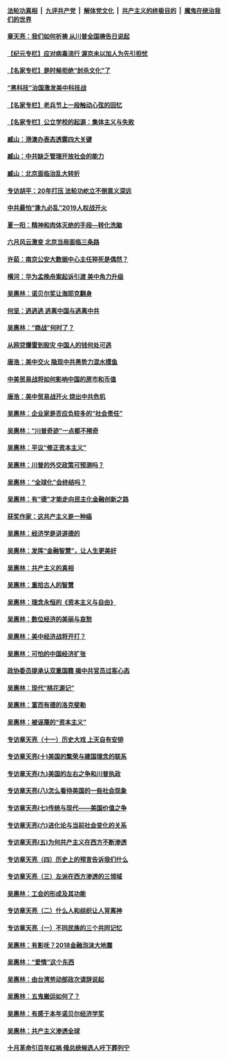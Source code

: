 

####  [法轮功真相](../../../../basic/blob/master/README.md?t=06270702) &nbsp;|&nbsp; [九评共产党](../../../../9ping.md/blob/master/README.md?t=06270702) &nbsp;|&nbsp; [解体党文化](../../../../jtdwh.md/blob/master/README.md?t=06270702)  &nbsp;|&nbsp; [共产主义的终极目的](../../../../gczydzjmd.md/blob/master/README.md?t=06270702) &nbsp;|&nbsp; [魔鬼在统治我们的世界](../../../../mgztzwmdsj.md/blob/master/README.md?t=06270702) 

#### [章天亮：我们如何祈祷 从川普全国祷告日说起](../pages/nsc423/n11944627.md?t=06270702) 

#### [【纪元专栏】应对病毒流行 渥京未以加人为先引担忧](../pages/nsc423/n11875714.md?t=06270702) 

#### [【名家专栏】是时候拒绝“封杀文化”了](../pages/nsc423/n11814093.md?t=06270702) 

#### [“黑科技”治国激发美中科技战](../pages/nsc423/n11638056.md?t=06270702) 

#### [【名家专栏】老兵节上一段触动心弦的回忆](../pages/nsc423/n11646016.md?t=06270702) 

#### [【名家专栏】公立学校的起源：集体主义与失败](../pages/nsc423/n11601833.md?t=06270702) 

#### [臧山：港澳办表态透露四大关键](../pages/nsc423/n11421628.md?t=06270702) 

#### [臧山：中共缺乏管理开放社会的能力](../pages/nsc423/n11407457.md?t=06270702) 

#### [臧山：北京面临治乱大转折](../pages/nsc423/n11406895.md?t=06270702) 

#### [专访胡平：20年打压 法轮功屹立不倒意义深远](../pages/nsc423/n11398800.md?t=06270702) 

#### [中共最怕“逢九必乱”2019人权战开火](../pages/nsc423/n11385248.md?t=06270702) 

#### [夏一阳：精神和肉体灭绝的手段—转化洗脑](../pages/nsc423/n11368250.md?t=06270702) 

#### [六月风云激变 北京当局面临三条路](../pages/nsc423/n11313668.md?t=06270702) 

#### [许茹：南京公安大数据中心主任猝死是偶然？](../pages/nsc423/n11064744.md?t=06270702) 

#### [横河：华为孟晚舟案起诉引渡 美中角力升级](../pages/nsc423/n11027230.md?t=06270702) 

#### [吴惠林：诺贝尔奖让海耶克翻身](../pages/nsc423/n10890049.md?t=06270702) 

#### [何坚：逃逃逃 逃离中国与逃离中共](../pages/nsc423/n10592891.md?t=06270702) 

#### [吴惠林：“商战”何时了？](../pages/nsc423/n10573558.md?t=06270702) 

#### [从网贷爆雷到股灾 中国人的钱何处可逃](../pages/nsc423/n10572800.md?t=06270702) 

#### [唐浩：美中交火 隐现中共黑势力混水摸鱼](../pages/nsc423/n10544040.md?t=06270702) 

#### [中美贸易战将如何影响中国的房市和币值](../pages/nsc423/n10543697.md?t=06270702) 

#### [唐浩：美中贸易战开火 烧出中共危机](../pages/nsc423/n10540126.md?t=06270702) 

#### [吴惠林：企业家是否应负较多的“社会责任”](../pages/nsc423/n10535022.md?t=06270702) 

#### [吴惠林：“川普奇迹”一点都不稀奇](../pages/nsc423/n10512808.md?t=06270702) 

#### [吴惠林：平议“修正资本主义”](../pages/nsc423/n10495724.md?t=06270702) 

#### [吴惠林：川普的外交政策可预测吗？](../pages/nsc423/n10462387.md?t=06270702) 

#### [吴惠林：“全球化”会终结吗？](../pages/nsc423/n10452838.md?t=06270702) 

#### [吴惠林：有“德”才能走向民主化金融创新之路](../pages/nsc423/n10432292.md?t=06270702) 

#### [获奖作家：这共产主义是一种癌](../pages/nsc423/n10431541.md?t=06270702) 

#### [吴惠林：经济学是讲道德的](../pages/nsc423/n10398014.md?t=06270702) 

#### [吴惠林：发挥“金融智慧”，让人生更美好](../pages/nsc423/n10375019.md?t=06270702) 

#### [吴惠林：共产主义的真相](../pages/nsc423/n10351394.md?t=06270702) 

#### [吴惠林：重拾古人的智慧](../pages/nsc423/n10337691.md?t=06270702) 

#### [吴惠林：理念永恒的《资本主义与自由》](../pages/nsc423/n10316274.md?t=06270702) 

#### [吴惠林：数位经济的美丽与哀愁](../pages/nsc423/n10292946.md?t=06270702) 

#### [吴惠林：美中经济战将开打？](../pages/nsc423/n10258825.md?t=06270702) 

#### [吴惠林：可怕的中国经济扩张](../pages/nsc423/n10219147.md?t=06270702) 

#### [政协委员提承认双重国籍 揭中共官员过客心态](../pages/nsc423/n10208809.md?t=06270702) 

#### [吴惠林：现代“桃花源记”](../pages/nsc423/n10185234.md?t=06270702) 

#### [吴惠林：富而有德的洛克斐勒](../pages/nsc423/n10142264.md?t=06270702) 

#### [吴惠林：被诬蔑的“资本主义”](../pages/nsc423/n10124816.md?t=06270702) 

#### [专访章天亮（十一）历史大戏 上天自有安排](../pages/nsc423/n10094905.md?t=06270702) 

#### [专访章天亮(十)美国的繁荣与建国理念的联系](../pages/nsc423/n10094899.md?t=06270702) 

#### [专访章天亮(九)美国的左右之争和川普执政](../pages/nsc423/n10094889.md?t=06270702) 

#### [专访章天亮(八)怎么看待美国的一些社会现象](../pages/nsc423/n10094857.md?t=06270702) 

#### [专访章天亮(七)传统与现代——美国价值之争](../pages/nsc423/n10093140.md?t=06270702) 

#### [专访章天亮(六)进化论与当前社会变化的关系](../pages/nsc423/n10092036.md?t=06270702) 

#### [专访章天亮(五)为何共产主义在西方不断渗透](../pages/nsc423/n10083620.md?t=06270702) 

#### [专访章天亮（四）历史上的预言告诉我们什么](../pages/nsc423/n10083606.md?t=06270702) 

#### [专访章天亮（三）左派在西方渗透的三领域](../pages/nsc423/n10081115.md?t=06270702) 

#### [吴惠林：工会的形成及其功能](../pages/nsc423/n10080633.md?t=06270702) 

#### [专访章天亮（二）什么人和组织让人背离神](../pages/nsc423/n10076637.md?t=06270702) 

#### [专访章天亮（一）不同民族的三个共同记忆](../pages/nsc423/n10074188.md?t=06270702) 

#### [吴惠林：有影呒？2018金融泡沫大地震](../pages/nsc423/n10040534.md?t=06270702) 

#### [吴惠林：“爱情”这个东西](../pages/nsc423/n10019423.md?t=06270702) 

#### [吴惠林：由台湾劳动部政次请辞说起](../pages/nsc423/n9979679.md?t=06270702) 

#### [吴惠林：五鬼搬运如何了？](../pages/nsc423/n9925338.md?t=06270702) 

#### [吴惠林：有感于本年诺贝尔经济学奖](../pages/nsc423/n9871883.md?t=06270702) 

#### [吴惠林：共产主义渗透全球](../pages/nsc423/n9812748.md?t=06270702) 

#### [十月革命引百年红祸 俄总统候选人吁下葬列宁](../pages/nsc423/n9810182.md?t=06270702) 

